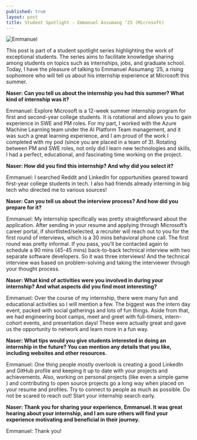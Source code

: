 ```yaml
---
published: true
layout: post
title: Student Spotlight - Emmanuel Assumang ‘25 (Microsoft)
---
```


![Emmanuel]({{site.baseurl}}/images/micro.jpg)

This post is part of a student spotlight series highlighting the work of exceptional students.  The series aims to facilitate knowledge sharing among students on topics such as internships, jobs, and graduate school.  Today, I have the pleasure of talking to Emmanuel Assumang ‘25, a rising sophomore who will tell us about his internship experience at Microsoft this summer.

**Naser: Can you tell us about the internship you had this summer?  What kind of internship was it?**


Emmanuel: Explore Microsoft is a 12-week summer internship program for first and second-year college students. It is rotational and allows you to gain experience in SWE and PM roles. For my part, I worked with the Azure Machine Learning team under the AI Platform Team management, and it was such a great learning experience, and I am proud of the work I completed with my pod (since you are placed in a team of 3). Rotating between PM and SWE roles, not only did I learn new technologies and skills, I had a perfect, educational, and fascinating time working on the project. 


**Naser: How did you find this internship?  And why did you select it?**


Emmanuel: I searched Reddit and LinkedIn for opportunities geared toward first-year college students in tech. I also had friends already interning in big tech who directed me to various sources!


**Naser: Can you tell us about the interview process?  And how did you prepare for it?**


Emmanuel: My internship specifically was pretty straightforward about the application. After sending in your resume and applying through Microsoft’s career portal, if shortlisted/selected, a recruiter will reach out to you for the first round of interviews, which is a 30 mins behavioral phone call. The first round was pretty informal. If you pass, you’ll be contacted again to schedule a 90 mins (45-45 mins) back-to-back technical interview with two separate software developers. So it was three interviews! And the technical interview was based on problem-solving and taking the interviewer through your thought process.


**Naser: What kind of activities were you involved in during your internship?  And what aspects did you find most interesting?**


Emmanuel: Over the course of my internship, there were many fun and educational activities so I will mention a few. The biggest was the intern day event, packed with social gatherings and lots of fun things. Aside from that, we had engineering boot camps, meet and greet with full-timers, intern-cohort events, and presentation days! These were actually great and gave us the opportunity to network and learn more in a fun way.


**Naser: What tips would you give students interested in doing an internship in the future? You can mention any details that you like, including websites and other resources.**


Emmanuel: One thing people mostly overlook is creating a good LinkedIn and GitHub profile and keeping it up to date with your projects and achievements. Also, working on personal projects (like even a simple game ) and contributing to open source projects go a long way when placed on your resume and profiles. Try to connect to people as much as possible. Do not be scared to reach out! Start your internship search early.


**Naser: Thank you for sharing your experience, Emmanuel.  It was great hearing about your internship, and I am sure others will find your experience motivating and beneficial in their journey.**


Emmanuel: Thank you!
